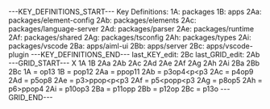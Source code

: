---KEY_DEFINITIONS_START---
Key Definitions:
1A: packages
1B: apps
2Aa: packages/element-config
2Ab: packages/elements
2Ac: packages/language-server
2Ad: packages/parser
2Ae: packages/runtime
2Af: packages/shared
2Ag: packages/tsconfig
2Ah: packages/types
2Ai: packages/vscode
2Ba: apps/aiml-ui
2Bb: apps/server
2Bc: apps/vscode-plugin
---KEY_DEFINITIONS_END---
last_KEY_edit: 2Bc
last_GRID_edit: 2Ab
---GRID_START---
X 1A 1B 2Aa 2Ab 2Ac 2Ad 2Ae 2Af 2Ag 2Ah 2Ai 2Ba 2Bb 2Bc
1A = op13
1B = pop12
2Aa = ppop11
2Ab = p3op4<p<p3
2Ac = p4op9
2Ad = p5op8
2Ae = p3>ppop<p<p3
2Af = p5<popp<p3
2Ag = p8op5
2Ah = p6>ppop4
2Ai = p10op3
2Ba = p11opp
2Bb = p12op
2Bc = p13o
---GRID_END---
